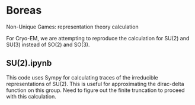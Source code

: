 # Boreas
Non-Unique Games: representation theory calculation

For Cryo-EM, we are attempting to reproduce the calculation for SU(2) and SU(3) instead of SO(2) and SO(3).

## SU(2).ipynb
This code uses Sympy for calculating traces of the irreducible representations of SU(2). This is useful for approximating the dirac-delta function on this group. Need to figure out the finite truncation to proceed with this calculation.
